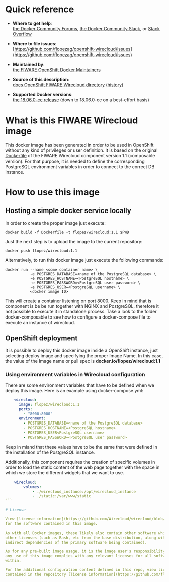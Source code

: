 # Quick reference

-	**Where to get help**:  
	[the Docker Community Forums](https://forums.docker.com/), [the Docker Community Slack](https://blog.docker.com/2016/11/introducing-docker-community-directory-docker-community-slack/), or [Stack Overflow](https://stackoverflow.com/search?q=fiware-wirecloud)

-	**Where to file issues**:  
	[https://github.com/flopezag/openshift-wirecloud/issues](https://github.com/flopezag/openshift-wirecloud/issues)

-	**Maintained by**:  
	[the FIWARE OpenShift Docker Maintainers](https://github.com/flopezag/openshift-wirecloud)

-	**Source of this description**:  
	[docs OpenShift FIWARE Wirecloud directory](https://github.com/flopezag/openshift-wirecloud/blob/master/doc) ([history](https://github.com/flopezag/openshift-wirecloud/commits/master/doc))

-	**Supported Docker versions**:  
	[the 18.06.0-ce release](https://github.com/docker/docker-ce/releases/tag/v18.06.0-ce) 
	(down to 18.06.0-ce on a best-effort basis)

# What is this FIWARE Wirecloud image

This docker image has been generated in order to be used in OpenShift without any 
kind of privileges or user definition. It is based on the original [Dockerfile](https://github.com/Wirecloud/docker-wirecloud/blob/master/1.1-composable/Dockerfile) 
of the FIWARE Wirecloud component version 1.1 (composable version). For that 
purpose, it is needed to define the corresponding PostgreSQL environment variables
in order to connect to the correct DB instance. 

# How to use this image

## Hosting a simple docker service locally

In order to create the proper image just execute:

```console
docker build -f Dockerfile -t flopez/wirecloud:1.1 $PWD
```

Just the next step is to upload the image to the current repository:

```console
docker push flopez/wirecloud:1.1
```

Alternatively, to run this docker image just execute the following commands:

```console
docker run --name <some container name> \
           -e POSTGRES_DATABASE=<name of the PostgreSQL database> \
           -e POSTGRES_HOSTNAME=<PostgreSQL hostname> \
           -e POSTGRES_PASSWORD=<PostgreSQL user password> \
           -e POSTGRES_USER=<PostgreSQL username> \
           <docker image ID>
```

This will create a container listening on port 8000. Keep in mind that is component
is be be run together with NGINX and PostgreSQL, therefore it not possible to execute
it in standalone process. Take a look to the folder docker-composable to see how to 
configure a docker-compose file to execute an instance of wirecloud.

## OpenShift deployment

It is possible to deploy this docker image inside a OpenShift instance, just 
selecting deploy image and specifying the proper Image Name. In this case,
the value of the Image name or pull spec is **docker.io/flopez/wirecloud:1.1**


### Using environment variables in Wirecloud configuration

There are some environment variables that have to be defined when we deploy this 
image. Here is an example using docker-compose.yml:

```yaml
    wirecloud:
      image: flopez/wirecloud:1.1
      ports:
        - "8000:8000"
      environment:
        - POSTGRES_DATABASE=<name of the PostgreSQL database>
        - POSTGRES_HOSTNAME=<PostgreSQL hostname>
        - POSTGRES_USER<PostgreSQL username>
        - POSTGRES_PASSWORD=<PostgreSQL user password>
```

Keep in miand that these values have to be the same that were defined in the 
installation of the PostgreSQL instance.

Additionally, this component requires the creation of specific volumes in order to
load the static content of the web page together with the space in which we store
the different widgets that we want to use.

````yaml
    wirecloud:
        volumes:
            - ./wirecloud_instance:/opt/wirecloud_instance
            - ./static:/var/www/static
```

# License

View [license information](https://github.com/Wirecloud/wirecloud/blob/develop/LICENSE.txt)
for the software contained in this image.

As with all Docker images, these likely also contain other software which may be under 
other licenses (such as Bash, etc from the base distribution, along with any direct or 
indirect dependencies of the primary software being contained).

As for any pre-built image usage, it is the image user's responsibility to ensure that 
any use of this image complies with any relevant licenses for all software contained 
within.

For the additional configuration content defined in this repo, view license information 
contained in the repository [license information](https://github.com/flopezag/openshift-wirecloud/blob/master/LICENSE).